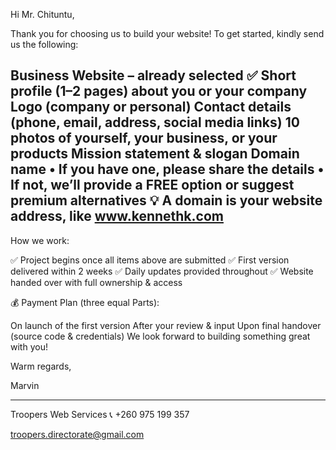 Hi Mr. Chituntu,


Thank you for choosing us to build your website! To get started, kindly send us the following:

Business Website – already selected ✅
Short profile (1–2 pages) about you or your company
Logo (company or personal)
Contact details (phone, email, address, social media links)
10 photos of yourself, your business, or your products
Mission statement & slogan
Domain name
 • If you have one, please share the details
 • If not, we’ll provide a FREE option or suggest premium alternatives
💡 A domain is your website address, like www.kennethk.com
-----------------------------------------------------------------------------------------------------------------

How we work:


✅ Project begins once all items above are submitted
✅ First version delivered within 2 weeks
✅ Daily updates provided throughout
✅ Website handed over with full ownership & access

💰 Payment Plan (three equal Parts):

On launch of the first version
After your review & input
Upon final handover (source code & credentials)
We look forward to building something great with you!

Warm regards,


Marvin

-----------------------------------------------------------------------------------------------------------------
Troopers Web Services
📞 +260 975 199 357

troopers.directorate@gmail.com